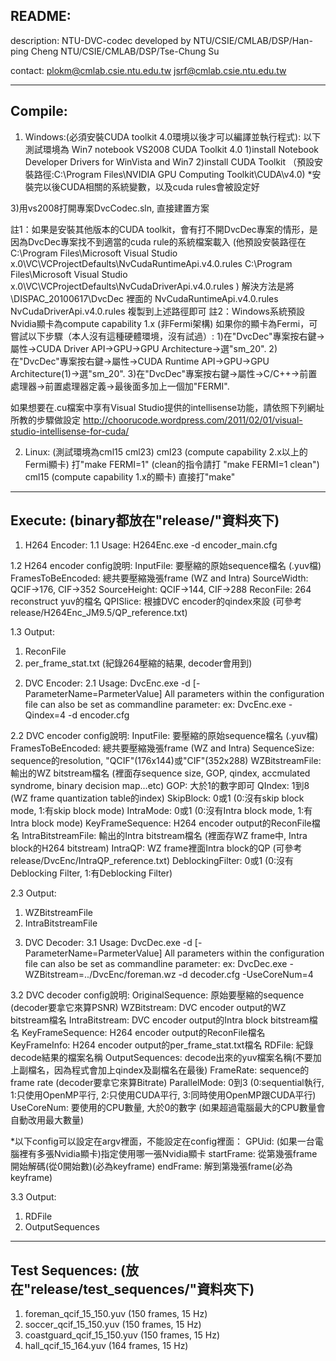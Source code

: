 README:
-------
description:
NTU-DVC-codec developed by NTU/CSIE/CMLAB/DSP/Han-ping Cheng
                           NTU/CSIE/CMLAB/DSP/Tse-Chung Su

contact:
plokm@cmlab.csie.ntu.edu.tw
jsrf@cmlab.csie.ntu.edu.tw

------------------------------------------------------------


Compile:
--------
1. Windows:(必須安裝CUDA toolkit 4.0環境以後才可以編譯並執行程式):
  以下測試環境為 Win7 notebook  VS2008  CUDA Toolkit 4.0
  1)install Notebook Developer Drivers for WinVista and Win7
  2)install CUDA Toolkit （預設安裝路徑:C:\Program Files\NVIDIA GPU Computing Toolkit\CUDA\v4.0)
    *安裝完以後CUDA相關的系統變數，以及cuda rules會被設定好

  3)用vs2008打開專案DvcCodec.sln, 直接建置方案
  
  註1：如果是安裝其他版本的CUDA toolkit，會有打不開DvcDec專案的情形，是因為DvcDec專案找不到適當的cuda rule的系統檔案載入
       (他預設安裝路徑在 C:\Program Files\Microsoft Visual Studio x.0\VC\VCProjectDefaults\NvCudaRuntimeApi.v4.0.rules
                          C:\Program Files\Microsoft Visual Studio x.0\VC\VCProjectDefaults\NvCudaDriverApi.v4.0.rules )
       解決方法是將 \DISPAC_20100617\DvcDec 裡面的 NvCudaRuntimeApi.v4.0.rules   NvCudaDriverApi.v4.0.rules  複製到上述路徑即可
  註2：Windows系統預設Nvidia顯卡為compute capability 1.x (非Fermi架構) 
       如果你的顯卡為Fermi，可嘗試以下步驟（本人沒有這種硬體環境，沒有試過）:
       1)在"DvcDec"專案按右鍵->屬性->CUDA Driver API->GPU->GPU Architecture->選"sm_20".
       2)在"DvcDec"專案按右鍵->屬性->CUDA Runtime API->GPU->GPU Architecture(1)->選"sm_20".
       3)在"DvcDec"專案按右鍵->屬性->C/C++->前置處理器->前置處理器定義->最後面多加上一個加"FERMI".

  如果想要在.cu檔案中享有Visual Studio提供的intellisense功能，請依照下列網址所教的步驟做設定
  http://choorucode.wordpress.com/2011/02/01/visual-studio-intellisense-for-cuda/

2. Linux: 
  (測試環境為cml15   cml23)
  cml23 (compute capability 2.x以上的Fermi顯卡) 打"make FERMI=1"  (clean的指令請打 "make FERMI=1 clean")
  cml15 (compute capability 1.x的顯卡) 直接打"make" 
--------------------------------------------------------------------------------------------------


Execute: (binary都放在"release/"資料夾下)
-----------------------------------------
1. H264 Encoder:
1.1 Usage: H264Enc.exe -d encoder_main.cfg

1.2 H264 encoder config說明:
InputFile: 要壓縮的原始sequence檔名 (.yuv檔)
FramesToBeEncoded: 總共要壓縮幾張frame (WZ and Intra)
SourceWidth: QCIF->176, CIF->352
SourceHeight: QCIF->144, CIF->288
ReconFile: 264 reconstruct yuv的檔名
QPISlice: 根據DVC encoder的qindex來設 (可參考release/H264Enc_JM9.5/QP_reference.txt)

1.3 Output:
1) ReconFile
2) per_frame_stat.txt (紀錄264壓縮的結果, decoder會用到)



2. DVC Encoder:
2.1 Usage:
DvcEnc.exe -d <ConfigFileName> [-ParameterName=ParmeterValue]
All parameters within the configuration file can also be set as commandline parameter:
ex: DvcEnc.exe -Qindex=4 -d encoder.cfg

2.2 DVC encoder config說明:
InputFile: 要壓縮的原始sequence檔名 (.yuv檔)
FramesToBeEncoded: 總共要壓縮幾張frame (WZ and Intra)
SequenceSize: sequence的resolution, "QCIF"(176x144)或"CIF"(352x288)
WZBitstreamFile: 輸出的WZ bitstream檔名 (裡面存sequence size, GOP, qindex, accmulated syndrome, binary decision map...etc)
GOP: 大於1的數字即可
QIndex: 1到8 (WZ frame quantization table的index)
SkipBlock: 0或1 (0:沒有skip block mode, 1:有skip block mode)
IntraMode: 0或1 (0:沒有Intra block mode, 1:有Intra block mode)
KeyFrameSequence: H264 encoder output的ReconFile檔名
IntraBitstreamFile: 輸出的Intra bitstream檔名 (裡面存WZ frame中, Intra block的H264 bitstream)
IntraQP: WZ frame裡面Intra block的QP (可參考release/DvcEnc/IntraQP_reference.txt)
DeblockingFilter: 0或1 (0:沒有Deblocking Filter, 1:有Deblocking Filter)

2.3 Output:
1) WZBitstreamFile
2) IntraBitstreamFile



3. DVC Decoder:
3.1 Usage: DvcDec.exe -d <ConfigFileName> [-ParameterName=ParmeterValue]
All parameters within the configuration file can also be set as commandline parameter:
ex: DvcDec.exe -WZBitstream=../DvcEnc/foreman.wz -d decoder.cfg -UseCoreNum=4

3.2 DVC decoder config說明:
OriginalSequence:	原始要壓縮的sequence (decoder要拿它來算PSNR)
WZBitstream:			DVC encoder output的WZ bitstream檔名
IntraBitstream:		DVC encoder output的Intra block bitstream檔名
KeyFrameSequence:	H264 encoder output的ReconFile檔名
KeyFrameInfo:			H264 encoder output的per_frame_stat.txt檔名
RDFile:						紀錄decode結果的檔案名稱
OutputSequences:	decode出來的yuv檔案名稱(不要加上副檔名，因為程式會加上qindex及副檔名在最後)
FrameRate:				sequence的frame rate (decoder要拿它來算Bitrate)
ParallelMode:			0到3 (0:sequential執行, 1:只使用OpenMP平行, 2:只使用CUDA平行, 3:同時使用OpenMP跟CUDA平行)
UseCoreNum:				要使用的CPU數量, 大於0的數字 (如果超過電腦最大的CPU數量會自動改用最大數量)

*以下config可以設定在argv裡面，不能設定在config裡面：
GPUid:						(如果一台電腦裡有多張Nvidia顯卡)指定使用哪一張Nvidia顯卡
startFrame:				從第幾張frame開始解碼(從0開始數)(必為keyframe)
endFrame:					解到第幾張frame(必為keyframe)


3.3 Output:
1) RDFile
2) OutputSequences
-------------------------------------------------------------------------------------------------------------


Test Sequences: (放在"release/test_sequences/"資料夾下)
-------------------------------------------------------
1) foreman_qcif_15_150.yuv (150 frames, 15 Hz)
2) soccer_qcif_15_150.yuv (150 frames, 15 Hz)
3) coastguard_qcif_15_150.yuv (150 frames, 15 Hz)
4) hall_qcif_15_164.yuv (164 frames, 15 Hz)
